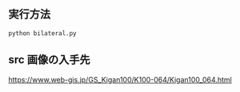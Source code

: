 ## 実行方法

```
python bilateral.py
```

## src 画像の入手先

https://www.web-gis.jp/GS_Kigan100/K100-064/Kigan100_064.html
